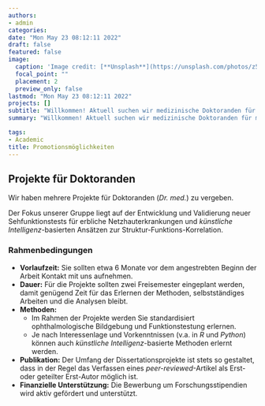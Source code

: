 ```yaml
---
authors:
- admin
categories:
date: "Mon May 23 08:12:11 2022"
draft: false
featured: false
image:
  caption: 'Image credit: [**Unsplash**](https://unsplash.com/photos/z54zUmYA9f8)'
  focal_point: ""
  placement: 2
  preview_only: false
lastmod: "Mon May 23 08:12:11 2022"
projects: []
subtitle: "Willkommen! Aktuell suchen wir medizinische Doktoranden für multiple Projekte." 
summary: "Willkommen! Aktuell suchen wir medizinische Doktoranden für multiple Projekte."

tags:
- Academic
title: Promotionsmöglichkeiten
---
```


## Projekte für Doktoranden

Wir haben mehrere Projekte für Doktoranden (*Dr. med.*) zu vergeben.

Der Fokus unserer Gruppe liegt auf der Entwicklung und Validierung neuer Sehfunktionstests für erbliche Netzhauterkrankungen und *künstliche Intelligenz*-basierten Ansätzen zur Struktur-Funktions-Korrelation.

### Rahmenbedingungen

* **Vorlaufzeit:** Sie sollten etwa 6 Monate vor dem angestrebten Beginn der Arbeit Kontakt mit uns aufnehmen.
* **Dauer:** Für die Projekte sollten zwei Freisemester eingeplant werden, damit genügend Zeit für das Erlernen der Methoden, selbstständiges Arbeiten und die Analysen bleibt.
* **Methoden:**
  + Im Rahmen der Projekte werden Sie standardisiert ophthalmologische Bildgebung und Funktionstestung erlernen.
  + Je nach Interessenlage und Vorkenntnissen (v.a. in *R* und *Python*) können auch *künstliche Intelligenz*-basierte Methoden erlernt werden.
* **Publikation:** Der Umfang der Dissertationsprojekte ist stets so gestaltet, dass in der Regel das Verfassen eines *peer-reviewed*-Artikel als Erst- oder geteilter Erst-Autor möglich ist.
* **Finanzielle Unterstützung:** Die Bewerbung um Forschungsstipendien wird aktiv gefördert und unterstützt.



